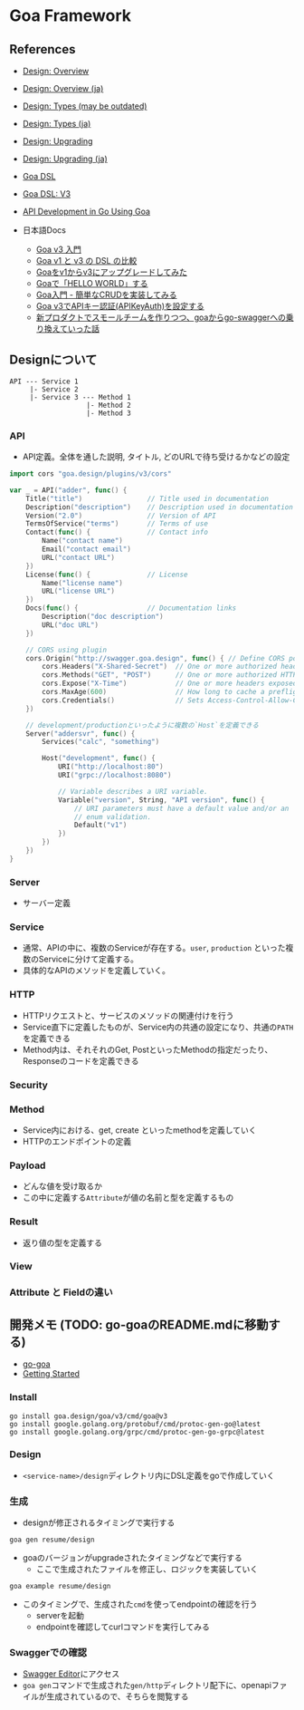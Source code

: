 # Goa Framework

## References
- [Design: Overview](https://goa.design/design/overview/)
- [Design: Overview (ja)](https://goa.design/ja/design/overview/)
- [Design: Types (may be outdated)](https://goa.design/design/types/)
- [Design: Types (ja)](https://goa.design/ja/design/types/)
- [Design: Upgrading](https://goa.design/learn/upgrading/)
- [Design: Upgrading (ja)](https://goa.design/ja/learn/upgrading/)
- [Goa DSL](https://pkg.go.dev/goa.design/goa/dsl)
- [Goa DSL: V3](https://pkg.go.dev/goa.design/goa/v3/dsl)
- [API Development in Go Using Goa](https://www.toptal.com/go/goa-api-development)

- 日本語Docs
  - [Goa v3 入門](https://zenn.dev/ikawaha/books/goa-design-v3/viewer/foreword)
  - [Goa v1 と v3 の DSL の比較](https://tchssk.hatenablog.com/entry/2019/10/24/192113)
  - [Goaをv1からv3にアップグレードしてみた](https://qiita.com/hirokisan/items/1905ef0c5642f84912d8)
  - [Goaで「HELLO WORLD」する](https://qiita.com/crml1206/items/ccdf62e713e3c9599fd5)
  - [Goa入門 - 簡単なCRUDを実装してみる](https://takakisan.com/golang-goa-beginner/)
  - [Goa v3でAPIキー認証(APIKeyAuth)を設定する](https://maya-zapiska.hateblo.jp/entry/2021/07/27/011305)
  - [新プロダクトでスモールチームを作りつつ、goaからgo-swaggerへの乗り換えていった話](https://tech.layerx.co.jp/entry/2021/04/23/191354)

## Designについて
```
API --- Service 1
     |- Service 2
     |- Service 3 --- Method 1
                   |- Method 2
                   |- Method 3
```

### API
- API定義。全体を通した説明, タイトル, どのURLで待ち受けるかなどの設定

```go
import cors "goa.design/plugins/v3/cors"

var _ = API("adder", func() {
    Title("title")                // Title used in documentation
    Description("description")    // Description used in documentation
    Version("2.0")                // Version of API
    TermsOfService("terms")       // Terms of use
    Contact(func() {              // Contact info
        Name("contact name")
        Email("contact email")
        URL("contact URL")
    })
    License(func() {              // License
        Name("license name")
        URL("license URL")
    })
    Docs(func() {                 // Documentation links
        Description("doc description")
        URL("doc URL")
    })

    // CORS using plugin
    cors.Origin("http://swagger.goa.design", func() { // Define CORS policy, may be prefixed with "*" wildcard
        cors.Headers("X-Shared-Secret")  // One or more authorized headers, use "*" to authorize all
        cors.Methods("GET", "POST")      // One or more authorized HTTP methods
        cors.Expose("X-Time")            // One or more headers exposed to clients
        cors.MaxAge(600)                 // How long to cache a preflight request response
        cors.Credentials()               // Sets Access-Control-Allow-Credentials header
    })

    // development/productionといったように複数の`Host`を定義できる
    Server("addersvr", func() {
        Services("calc", "something")

        Host("development", func() {
            URI("http://localhost:80")
            URI("grpc://localhost:8080")

            // Variable describes a URI variable.
            Variable("version", String, "API version", func() {
                // URI parameters must have a default value and/or an
                // enum validation.
                Default("v1")
            })
        })
    })
}
```
### Server
- サーバー定義

### Service
- 通常、APIの中に、複数のServiceが存在する。`user`, `production` といった複数のServiceに分けて定義する。
- 具体的なAPIのメソッドを定義していく。
 
### HTTP
- HTTPリクエストと、サービスのメソッドの関連付けを行う
- Service直下に定義したものが、Service内の共通の設定になり、共通の`PATH`を定義できる
- Method内は、それそれのGet, PostといったMethodの指定だったり、Responseのコードを定義できる

### Security

### Method
- Service内における、get, create といったmethodを定義していく
- HTTPのエンドポイントの定義

### Payload
- どんな値を受け取るか
- この中に定義する`Attribute`が値の名前と型を定義するもの

### Result
- 返り値の型を定義する

### View

### Attribute と Fieldの違い


## 開発メモ (TODO: go-goaのREADME.mdに移動する)
- [go-goa](https://github.com/hiromaily/go-goa)
- [Getting Started](https://goa.design/learn/getting-started/)

### Install
```
go install goa.design/goa/v3/cmd/goa@v3
go install google.golang.org/protobuf/cmd/protoc-gen-go@latest
go install google.golang.org/grpc/cmd/protoc-gen-go-grpc@latest
```

### Design
- `<service-name>/design`ディレクトリ内にDSL定義をgoで作成していく

### 生成
- designが修正されるタイミングで実行する
```
goa gen resume/design
```

- goaのバージョンがupgradeされたタイミングなどで実行する
  - ここで生成されたファイルを修正し、ロジックを実装していく
```
goa example resume/design
```

- このタイミングで、生成された`cmd`を使ってendpointの確認を行う
  - serverを起動
  - endpointを確認してcurlコマンドを実行してみる

### Swaggerでの確認
- [Swagger Editor](https://editor.swagger.io/)にアクセス
- `goa gen`コマンドで生成された`gen/http`ディレクトリ配下に、openapiファイルが生成されているので、そちらを閲覧する

